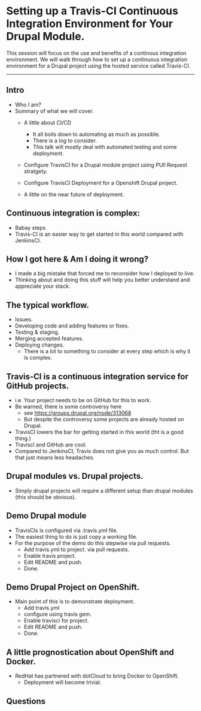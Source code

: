 Setting up a Travis-CI Continuous Integration Environment for Your Drupal Module.
====

This session will focus on the use and benefits of a continous integration environment.  We will walk through how to set up a continuous integration environment for a Drupal project using the hosted service called Travis-CI.

-----

## Intro
  - Who I am?
  - Summary of what we will cover.
    - A little about CI/CD
      - It all boils down to automating as much as possible.
      - There is a log to consider.
      - This talk will mostly deal with automated testing and some deployment.

    - Configure TravisCI for a Drupal module project using PUll Request stratgety.
    - Configure TravisCI Deployment for a Openshift Drupal project.
    - A little on the near future of deployment.


## Continuous integration is complex:
   - Babay steps
   - Travis-CI is an easier way to get started in this world compared with JenkinsCI.
   

## How I got here & Am I doing it wrong?
   - I made a big mistake that forced me to reconsider how I deployed to live.
   - Thinking about and doing this stuff will help you better understand and appreciate your stack.
    

## The typical workflow.
  - Issues.
  - Developing code and adding features or fixes.
  - Testing & staging.
  - Merging accepted features.
  - Deploying changes.
    - There is a lot to something to consider at every step which is why it is complex.
  
## Travis-CI is a continuous integration service for GitHub projects.
  - i.e. Your project needs to be on GitHub for this to work.
  - Be warned, there is some controversy here
    - see https://groups.drupal.org/node/313068
    - But despite the controversy some projects are already hosted on Drupal.
  - TravisCI lowers the bar for getting started in this world (tht is a good thing.)
  - TraviscI and GitHub are cool.
  - Compared to JenkinsCI, Travis does not give you as much control. But that just means less headaches.

## Drupal modules vs. Drupal projects.
  - Simply drupal projects will require a different setup than drupal modules (this should be obvious).


## Demo Drupal module
  - TravisCIs is configured via  .travis.yml file.
  - The easiest thing to do is just copy a working file.
  - For the purpose of the demo do this stepwise via pull requests.
    - Add travis.yml to project. via pull requests.
    - Enable travis project.
    - Edit README and push.
    - Done.

## Demo Drupal Project on OpenShift.
  - Main point of this is to demonstrate deployment.
    - Add travis.yml
    - configure using travis gem.
    - Enable travisci for project.
    - Edit README and push.
    - Done.


## A little prognostication about OpenShift and Docker.
 - RedHat has partnered with dotCloud to bring Docker to OpenShift.
   - Deployment will become trivial.

## Questions
